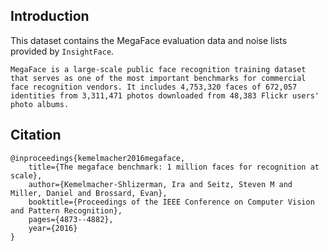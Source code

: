 ## Introduction

This dataset contains the MegaFace evaluation data and noise lists provided by `InsightFace`.

```
MegaFace is a large-scale public face recognition training dataset that serves as one of the most important benchmarks for commercial face recognition vendors. It includes 4,753,320 faces of 672,057 identities from 3,311,471 photos downloaded from 48,383 Flickr users' photo albums.
```

## Citation

```
@inproceedings{kemelmacher2016megaface,
    title={The megaface benchmark: 1 million faces for recognition at scale},
    author={Kemelmacher-Shlizerman, Ira and Seitz, Steven M and Miller, Daniel and Brossard, Evan},
    booktitle={Proceedings of the IEEE Conference on Computer Vision and Pattern Recognition},
    pages={4873--4882},
    year={2016}
}
```
